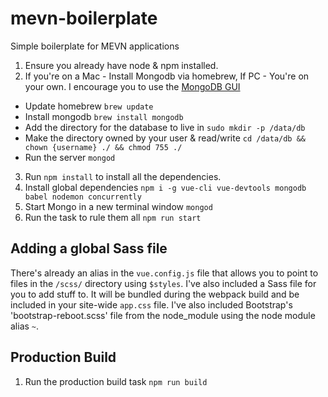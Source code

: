 # mevn-boilerplate

Simple boilerplate for MEVN applications

1. Ensure you already have node & npm installed.
2. If you're on a Mac - Install Mongodb via homebrew, If PC - You're on your own. I encourage you to use the [MongoDB GUI](https://www.mongodb.com/products/compass)

- Update homebrew `brew update`
- Install mongodb `brew install mongodb`
- Add the directory for the database to live in `sudo mkdir -p /data/db`
- Make the directory owned by your user & read/write `cd /data/db && chown {username} ./ && chmod 755 ./`
- Run the server `mongod`

3. Run `npm install` to install all the dependencies.
4. Install global dependencies `npm i -g vue-cli vue-devtools mongodb babel nodemon concurrently`
5. Start Mongo in a new terminal window `mongod`
6. Run the task to rule them all `npm run start`

## Adding a global Sass file

There's already an alias in the `vue.config.js` file that allows you to point to files in the `/scss/` directory using `$styles`. I've also included a Sass file for you to add stuff to. It will be bundled during the webpack build and be included in your site-wide `app.css` file. I've also included Bootstrap's 'bootstrap-reboot.scss' file from the node_module using the node module alias `~`.

## Production Build

1. Run the production build task `npm run build`
